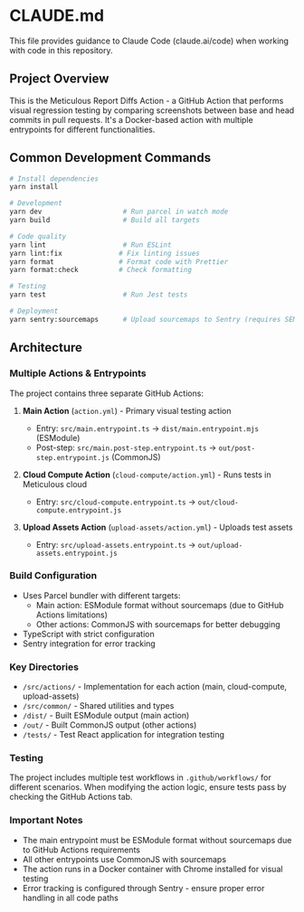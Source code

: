 # CLAUDE.md

This file provides guidance to Claude Code (claude.ai/code) when working with code in this repository.

## Project Overview

This is the Meticulous Report Diffs Action - a GitHub Action that performs visual regression testing by comparing screenshots between base and head commits in pull requests. It's a Docker-based action with multiple entrypoints for different functionalities.

## Common Development Commands

```bash
# Install dependencies
yarn install

# Development
yarn dev                    # Run parcel in watch mode
yarn build                  # Build all targets

# Code quality
yarn lint                   # Run ESLint
yarn lint:fix              # Fix linting issues
yarn format                # Format code with Prettier
yarn format:check          # Check formatting

# Testing
yarn test                   # Run Jest tests

# Deployment
yarn sentry:sourcemaps      # Upload sourcemaps to Sentry (requires SENTRY_AUTH_TOKEN)
```

## Architecture

### Multiple Actions & Entrypoints

The project contains three separate GitHub Actions:
1. **Main Action** (`action.yml`) - Primary visual testing action
   - Entry: `src/main.entrypoint.ts` → `dist/main.entrypoint.mjs` (ESModule)
   - Post-step: `src/main.post-step.entrypoint.ts` → `out/post-step.entrypoint.js` (CommonJS)

2. **Cloud Compute Action** (`cloud-compute/action.yml`) - Runs tests in Meticulous cloud
   - Entry: `src/cloud-compute.entrypoint.ts` → `out/cloud-compute.entrypoint.js`

3. **Upload Assets Action** (`upload-assets/action.yml`) - Uploads test assets
   - Entry: `src/upload-assets.entrypoint.ts` → `out/upload-assets.entrypoint.js`

### Build Configuration

- Uses Parcel bundler with different targets:
  - Main action: ESModule format without sourcemaps (due to GitHub Actions limitations)
  - Other actions: CommonJS with sourcemaps for better debugging
- TypeScript with strict configuration
- Sentry integration for error tracking

### Key Directories

- `/src/actions/` - Implementation for each action (main, cloud-compute, upload-assets)
- `/src/common/` - Shared utilities and types
- `/dist/` - Built ESModule output (main action)
- `/out/` - Built CommonJS output (other actions)
- `/tests/` - Test React application for integration testing

### Testing

The project includes multiple test workflows in `.github/workflows/` for different scenarios. When modifying the action logic, ensure tests pass by checking the GitHub Actions tab.

### Important Notes

- The main entrypoint must be ESModule format without sourcemaps due to GitHub Actions requirements
- All other entrypoints use CommonJS with sourcemaps
- The action runs in a Docker container with Chrome installed for visual testing
- Error tracking is configured through Sentry - ensure proper error handling in all code paths